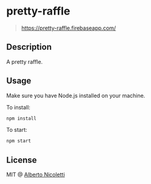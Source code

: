 # pretty-raffle
> https://pretty-raffle.firebaseapp.com/

## Description

A pretty raffle.

## Usage

Make sure you have Node.js installed on your machine.

To install:
```bash
npm install
```

To start:
```bash
npm start
```

## License
MIT @ [Alberto Nicoletti](illbe.xyz)
